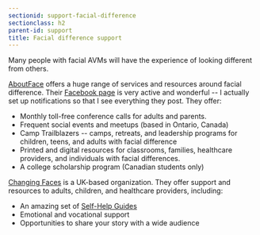 ```yaml
---
sectionid: support-facial-difference
sectionclass: h2
parent-id: support
title: Facial difference support
---
```

Many people with facial AVMs will have the experience of looking different from others.

<a href="http://www.aboutface.ca/">AboutFace</a> offers a huge range of services and resources around facial difference. Their <a href="https://www.facebook.com/AboutFaceInternational/">Facebook page</a> is very active and wonderful -- I actually set up notifications so that I see everything they post. They offer:
* Monthly toll-free conference calls for adults and parents.
* Frequent social events and meetups (based in Ontario, Canada)
* Camp Trailblazers -- camps, retreats, and leadership programs for children, teens, and adults with facial difference
* Printed and digital resources for classrooms, families, healthcare providers, and individuals with facial differences.
* A college scholarship program (Canadian students only)

<a href="https://www.changingfaces.org.uk/Home">Changing Faces</a> is a UK-based organization. They offer support and resources to adults, children, and healthcare providers, including:
* An amazing set of <a href="https://www.changingfaces.org.uk/Supporting-You/Self-help-guides">Self-Help Guides</a>
* Emotional and vocational support
* Opportunities to share your story with a wide audience
